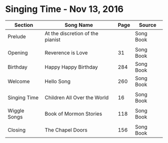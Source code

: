 Singing Time - Nov 13, 2016
===========================

| Section      | Song Name                        | Page | Source    |
|--------------|----------------------------------|------|-----------|
| Prelude      | At the discretion of the pianist |      | Song Book |
|              |                                  |      |           |
| Opening      | Reverence is Love                | 31   | Song Book |
| Birthday     | Happy Happy Birthday             | 284  | Song Book |
| Welcome      | Hello Song                       | 260  | Song Book |
|              |                                  |      |           |
| Singing Time | Children All Over the World      | 16   | Song Book |
|              |                                  |      |           |
| Wiggle Songs | Book of Mormon Stories           | 118  | Song Book |
|              |                                  |      |           |
| Closing      | The Chapel Doors                 | 156  | Song Book |